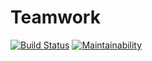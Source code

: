 # Teamwork

[![Build Status](https://travis-ci.com/alatos2/teamwork.svg?branch=develop)](https://travis-ci.com/alatos2/teamwork) [![Maintainability](https://api.codeclimate.com/v1/badges/cb63e295b1e23b3e7fc2/maintainability)](https://codeclimate.com/github/alatos2/teamwork/maintainability)